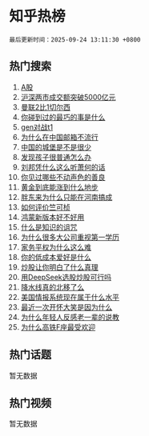 # 知乎热榜

`最后更新时间：2025-09-24 13:11:30 +0800`

## 热门搜索

1. [A股](https://www.zhihu.com/search?q=A%E8%82%A1)
1. [沪深两市成交额突破5000亿元](https://www.zhihu.com/search?q=%E6%B2%AA%E6%B7%B1%E4%B8%A4%E5%B8%82%E6%88%90%E4%BA%A4%E9%A2%9D%E7%AA%81%E7%A0%B45000%E4%BA%BF%E5%85%83)
1. [曼联2比1切尔西](https://www.zhihu.com/search?q=%E6%9B%BC%E8%81%942%E6%AF%941%E5%88%87%E5%B0%94%E8%A5%BF)
1. [你碰到过的最巧的事是什么](https://www.zhihu.com/search?q=%E4%BD%A0%E7%A2%B0%E5%88%B0%E8%BF%87%E7%9A%84%E6%9C%80%E5%B7%A7%E7%9A%84%E4%BA%8B%E6%98%AF%E4%BB%80%E4%B9%88)
1. [gen对战t1](https://www.zhihu.com/search?q=gen%E5%AF%B9%E6%88%98t1)
1. [为什么在中国邮箱不流行](https://www.zhihu.com/search?q=%E4%B8%BA%E4%BB%80%E4%B9%88%E5%9C%A8%E4%B8%AD%E5%9B%BD%E9%82%AE%E7%AE%B1%E4%B8%8D%E6%B5%81%E8%A1%8C)
1. [中国的城堡是不是很少](https://www.zhihu.com/search?q=%E4%B8%AD%E5%9B%BD%E7%9A%84%E5%9F%8E%E5%A0%A1%E6%98%AF%E4%B8%8D%E6%98%AF%E5%BE%88%E5%B0%91)
1. [发现孩子很普通怎么办](https://www.zhihu.com/search?q=%E5%8F%91%E7%8E%B0%E5%AD%A9%E5%AD%90%E5%BE%88%E6%99%AE%E9%80%9A%E6%80%8E%E4%B9%88%E5%8A%9E)
1. [刘邦凭什么这么听萧何的话](https://www.zhihu.com/search?q=%E5%88%98%E9%82%A6%E5%87%AD%E4%BB%80%E4%B9%88%E8%BF%99%E4%B9%88%E5%90%AC%E8%90%A7%E4%BD%95%E7%9A%84%E8%AF%9D)
1. [你见过哪些不动声色的善良](https://www.zhihu.com/search?q=%E4%BD%A0%E8%A7%81%E8%BF%87%E5%93%AA%E4%BA%9B%E4%B8%8D%E5%8A%A8%E5%A3%B0%E8%89%B2%E7%9A%84%E5%96%84%E8%89%AF)
1. [黄金到底能涨到什么地步](https://www.zhihu.com/search?q=%E9%BB%84%E9%87%91%E5%88%B0%E5%BA%95%E8%83%BD%E6%B6%A8%E5%88%B0%E4%BB%80%E4%B9%88%E5%9C%B0%E6%AD%A5)
1. [胖东来为什么只能在河南搞成](https://www.zhihu.com/search?q=%E8%83%96%E4%B8%9C%E6%9D%A5%E4%B8%BA%E4%BB%80%E4%B9%88%E5%8F%AA%E8%83%BD%E5%9C%A8%E6%B2%B3%E5%8D%97%E6%90%9E%E6%88%90)
1. [如何评价竺可桢](https://www.zhihu.com/search?q=%E5%A6%82%E4%BD%95%E8%AF%84%E4%BB%B7%E7%AB%BA%E5%8F%AF%E6%A1%A2)
1. [鸿蒙新版本好不好用](https://www.zhihu.com/search?q=%E9%B8%BF%E8%92%99%E6%96%B0%E7%89%88%E6%9C%AC%E5%A5%BD%E4%B8%8D%E5%A5%BD%E7%94%A8)
1. [什么是知识的诅咒](https://www.zhihu.com/search?q=%E4%BB%80%E4%B9%88%E6%98%AF%E7%9F%A5%E8%AF%86%E7%9A%84%E8%AF%85%E5%92%92)
1. [为什么很多大公司重视第一学历](https://www.zhihu.com/search?q=%E4%B8%BA%E4%BB%80%E4%B9%88%E5%BE%88%E5%A4%9A%E5%A4%A7%E5%85%AC%E5%8F%B8%E9%87%8D%E8%A7%86%E7%AC%AC%E4%B8%80%E5%AD%A6%E5%8E%86)
1. [家务平权为什么这么难](https://www.zhihu.com/search?q=%E5%AE%B6%E5%8A%A1%E5%B9%B3%E6%9D%83%E4%B8%BA%E4%BB%80%E4%B9%88%E8%BF%99%E4%B9%88%E9%9A%BE)
1. [你的低成本爱好是什么](https://www.zhihu.com/search?q=%E4%BD%A0%E7%9A%84%E4%BD%8E%E6%88%90%E6%9C%AC%E7%88%B1%E5%A5%BD%E6%98%AF%E4%BB%80%E4%B9%88)
1. [炒股让你明白了什么真理](https://www.zhihu.com/search?q=%E7%82%92%E8%82%A1%E8%AE%A9%E4%BD%A0%E6%98%8E%E7%99%BD%E4%BA%86%E4%BB%80%E4%B9%88%E7%9C%9F%E7%90%86)
1. [用DeepSeek选股炒股可行吗](https://www.zhihu.com/search?q=%E7%94%A8DeepSeek%E9%80%89%E8%82%A1%E7%82%92%E8%82%A1%E5%8F%AF%E8%A1%8C%E5%90%97)
1. [降水线真的北移了么](https://www.zhihu.com/search?q=%E9%99%8D%E6%B0%B4%E7%BA%BF%E7%9C%9F%E7%9A%84%E5%8C%97%E7%A7%BB%E4%BA%86%E4%B9%88)
1. [美国情报系统现在属于什么水平](https://www.zhihu.com/search?q=%E7%BE%8E%E5%9B%BD%E6%83%85%E6%8A%A5%E7%B3%BB%E7%BB%9F%E7%8E%B0%E5%9C%A8%E5%B1%9E%E4%BA%8E%E4%BB%80%E4%B9%88%E6%B0%B4%E5%B9%B3)
1. [最近一次开怀大笑是因为什么](https://www.zhihu.com/search?q=%E6%9C%80%E8%BF%91%E4%B8%80%E6%AC%A1%E5%BC%80%E6%80%80%E5%A4%A7%E7%AC%91%E6%98%AF%E5%9B%A0%E4%B8%BA%E4%BB%80%E4%B9%88)
1. [为什么年轻人反感老一辈的说教](https://www.zhihu.com/search?q=%E4%B8%BA%E4%BB%80%E4%B9%88%E5%B9%B4%E8%BD%BB%E4%BA%BA%E5%8F%8D%E6%84%9F%E8%80%81%E4%B8%80%E8%BE%88%E7%9A%84%E8%AF%B4%E6%95%99)
1. [为什么高铁F座最受欢迎](https://www.zhihu.com/search?q=%E4%B8%BA%E4%BB%80%E4%B9%88%E9%AB%98%E9%93%81F%E5%BA%A7%E6%9C%80%E5%8F%97%E6%AC%A2%E8%BF%8E)

## 热门话题

暂无数据

## 热门视频

暂无数据
